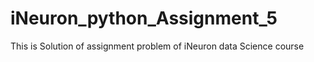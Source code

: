 # iNeuron_python_Assignment_5
This is Solution of assignment problem of iNeuron data Science course
